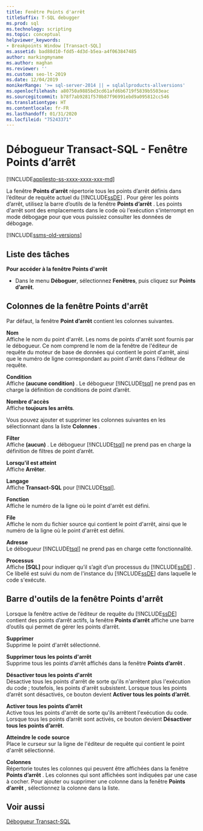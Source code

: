 ```yaml
---
title: Fenêtre Points d'arrêt
titleSuffix: T-SQL debugger
ms.prod: sql
ms.technology: scripting
ms.topic: conceptual
helpviewer_keywords:
- Breakpoints Window [Transact-SQL]
ms.assetid: bad88d10-fdd5-4d3d-b5ea-a4f063847485
author: markingmyname
ms.author: maghan
ms.reviewer: ''
ms.custom: seo-lt-2019
ms.date: 12/04/2019
monikerRange: '>= sql-server-2014 || = sqlallproducts-allversions'
ms.openlocfilehash: a80750a9885bd3cd61afd6b6719f5839b5503eac
ms.sourcegitcommit: b78f7ab9281f570b87f96991ebd9a095812cc546
ms.translationtype: HT
ms.contentlocale: fr-FR
ms.lasthandoff: 01/31/2020
ms.locfileid: "75243371"
---
```

# <a name="transact-sql-debugger---breakpoints-window"></a>Débogueur Transact-SQL - Fenêtre Points d’arrêt

[!INCLUDE[appliesto-ss-xxxx-xxxx-xxx-md](../../includes/appliesto-ss-xxxx-xxxx-xxx-md.md)]

La fenêtre **Points d’arrêt** répertorie tous les points d’arrêt définis dans l’éditeur de requête actuel du [!INCLUDE[ssDE](../../includes/ssde-md.md)] . Pour gérer les points d’arrêt, utilisez la barre d’outils de la fenêtre **Points d’arrêt** . Les points d'arrêt sont des emplacements dans le code où l'exécution s'interrompt en mode débogage pour que vous puissiez consulter les données de débogage.

[!INCLUDE[ssms-old-versions](../../includes/ssms-old-versions.md)]

## <a name="task-list"></a>Liste des tâches

**Pour accéder à la fenêtre Points d'arrêt**

- Dans le menu **Déboguer**, sélectionnez **Fenêtres**, puis cliquez sur **Points d’arrêt**.

## <a name="breakpoints-window-columns"></a>Colonnes de la fenêtre Points d'arrêt

Par défaut, la fenêtre **Point d’arrêt** contient les colonnes suivantes.  

**Nom**  
Affiche le nom du point d'arrêt. Les noms de points d'arrêt sont fournis par le débogueur. Ce nom comprend le nom de la fenêtre de l'éditeur de requête du moteur de base de données qui contient le point d'arrêt, ainsi que le numéro de ligne correspondant au point d'arrêt dans l'éditeur de requête.  

**Condition**  
Affiche **(aucune condition)** . Le débogueur [!INCLUDE[tsql](../../includes/tsql-md.md)] ne prend pas en charge la définition de conditions de point d’arrêt.

**Nombre d'accès**  
Affiche **toujours les arrêts**.

Vous pouvez ajouter et supprimer les colonnes suivantes en les sélectionnant dans la liste **Colonnes** .  

**Filter**  
Affiche **(aucun)** . Le débogueur [!INCLUDE[tsql](../../includes/tsql-md.md)] ne prend pas en charge la définition de filtres de point d’arrêt.

**Lorsqu'il est atteint**  
Affiche **Arrêter**.

**Langage**  
Affiche **Transact-SQL** pour [!INCLUDE[tsql](../../includes/tsql-md.md)].  

**Fonction**  
Affiche le numéro de la ligne où le point d'arrêt est défini.  

**File**  
Affiche le nom du fichier source qui contient le point d'arrêt, ainsi que le numéro de la ligne où le point d'arrêt est défini.

**Adresse**  
Le débogueur [!INCLUDE[tsql](../../includes/tsql-md.md)] ne prend pas en charge cette fonctionnalité.  

**Processus**  
Affiche **[SQL]** pour indiquer qu’il s’agit d’un processus du [!INCLUDE[ssDE](../../includes/ssde-md.md)] . Ce libellé est suivi du nom de l'instance du [!INCLUDE[ssDE](../../includes/ssde-md.md)] dans laquelle le code s'exécute.

## <a name="breakpoints-window-toolbar"></a>Barre d'outils de la fenêtre Points d'arrêt

Lorsque la fenêtre active de l’éditeur de requête du [!INCLUDE[ssDE](../../includes/ssde-md.md)] contient des points d’arrêt actifs, la fenêtre **Points d’arrêt** affiche une barre d’outils qui permet de gérer les points d’arrêt.

**Supprimer**  
Supprime le point d'arrêt sélectionné.

**Supprimer tous les points d'arrêt**  
Supprime tous les points d’arrêt affichés dans la fenêtre **Points d’arrêt** .  

**Désactiver tous les points d'arrêt**  
Désactive tous les points d'arrêt de sorte qu'ils n'arrêtent plus l'exécution du code ; toutefois, les points d'arrêt subsistent. Lorsque tous les points d’arrêt sont désactivés, ce bouton devient **Activer tous les points d’arrêt**.

**Activer tous les points d’arrêt**  
Active tous les points d'arrêt de sorte qu'ils arrêtent l'exécution du code. Lorsque tous les points d’arrêt sont activés, ce bouton devient **Désactiver tous les points d’arrêt**.  

**Atteindre le code source**  
Place le curseur sur la ligne de l'éditeur de requête qui contient le point d'arrêt sélectionné.

**Colonnes**  
Répertorie toutes les colonnes qui peuvent être affichées dans la fenêtre **Points d’arrêt** . Les colonnes qui sont affichées sont indiquées par une case à cocher. Pour ajouter ou supprimer une colonne dans la fenêtre **Points d’arrêt** , sélectionnez la colonne dans la liste.

## <a name="see-also"></a>Voir aussi

[Débogueur Transact-SQL](../../relational-databases/scripting/transact-sql-debugger.md)
